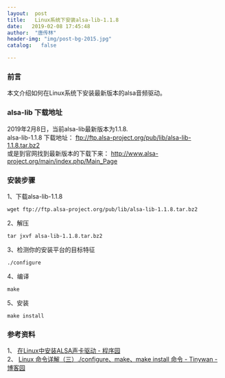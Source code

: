 ```yaml
---
layout:  post
title:   Linux系统下安装alsa-lib-1.1.8
date:   2019-02-08 17:45:48
author:  "唐传林"
header-img: "img/post-bg-2015.jpg"
catalog:   false

---
```

###  前言

本文介绍如何在Linux系统下安装最新版本的alsa音频驱动。

###  alsa-lib 下载地址

2019年2月8日，当前alsa-lib最新版本为1.1.8.  
alsa-lib-1.1.8 下载地址： [ ftp://ftp.alsa-project.org/pub/lib/alsa-lib-1.1.8.tar.bz2 ](ftp://ftp.alsa-project.org/pub/lib/alsa-lib-1.1.8.tar.bz2)  
或是到官网找到最新版本的下载下来： [ http://www.alsa-project.org/main/index.php/Main_Page
](http://www.alsa-project.org/main/index.php/Main_Page)

###  安装步骤

1、下载alsa-lib-1.1.8

    
    
    wget ftp://ftp.alsa-project.org/pub/lib/alsa-lib-1.1.8.tar.bz2
    

2、解压

    
    
    tar jxvf alsa-lib-1.1.8.tar.bz2
    

3、检测你的安装平台的目标特征

    
    
    ./configure
    

4、编译

    
    
    make
    

5、安装

    
    
    make install
    

###  参考资料

1、 [ 在Linux中安装ALSA声卡驱动 - 程序园 ](http://www.voidcn.com/article/p-chcmvatc-xy.html)  
2、 [ Linux 命令详解（三）./configure、make、make install 命令 - Tinywan - 博客园
](https://www.cnblogs.com/tinywan/p/7230039.html)

